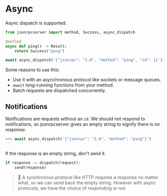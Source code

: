 # Async

Async dispatch is supported.

```python
from jsonrpcserver import method, Success, async_dispatch

@method
async def ping() -> Result:
    return Success("pong")

await async_dispatch('{"jsonrpc": "2.0", "method": "ping", "id": 1}')
```

Some reasons to use this:

- Use it with an asynchronous protocol like sockets or message queues.
- `await` long-running functions from your method.
- Batch requests are dispatched concurrently.

## Notifications

Notifications are requests without an `id`. We should not respond to
notifications, so jsonrpcserver gives an empty string to signify there is *no
response*.

```python
>>> await async_dispatch('{"jsonrpc": "2.0", "method": "ping"}')
''
```

If the response is an empty string, don't send it.

```python
if response := dispatch(request):
    send(response)
```

> 📝 A synchronous protocol like HTTP requires a response no matter
> what, so we can send back the empty string. However with async
> protocols, we have the choice of responding or not.
